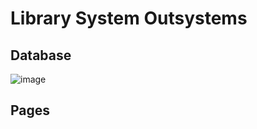 # Library System Outsystems

## Database
![image](https://github.com/jessicacosta07/library-system-outsystems/assets/65916297/2c3d0508-1bc4-4ff8-86d6-de8ff28ae19f)

## Pages
